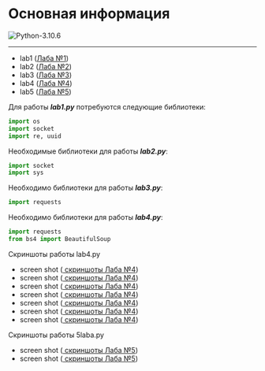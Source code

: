 # Основная информация

![Python-3.10.6](https://img.shields.io/badge/Python-v3.10.6-blue?style=for-the-badge)

---

+ lab1 ([Лаба №1](https://github.com/Alemer3/sp/blob/main/Hello.py))
+ lab2 ([Лаба №2](https://github.com/Alemer3/sp/blob/main/2laba.py))
+ lab3 ([Лаба №3](https://github.com/Alemer3/sp/blob/main/3laba.py))
+ lab4 ([Лаба №4](https://github.com/Alemer3/sp/blob/main/4laba.py))
+ lab5 ([Лаба №5](https://github.com/Alemer3/sp/blob/main/5laba.py))

Для работы ***lab1.py*** потребуются следующие библиотеки: 

```python
import os
import socket
import re, uuid
```

Необходимые библиотеки для работы ***lab2.py***: 
```python
import socket
import sys
```

Необходимо библиотеки для работы ***lab3.py***:

```python 
import requests
```

Необходимо библиотеки для работы ***lab4.py***:

```python 
import requests
from bs4 import BeautifulSoup
```
Скриншоты работы lab4.py
+ screen shot ([ скриншоты Лаба №4](https://github.com/Alemer3/sp/blob/main/Снимок%20экрана%20(99).png))
+ screen shot ([ скриншоты Лаба №4](https://github.com/Alemer3/sp/blob/main/Снимок%20экрана%20(98).png))
+ screen shot ([ скриншоты Лаба №4](https://github.com/Alemer3/sp/blob/main/Снимок%20экрана%20(100).png))
+ screen shot ([ скриншоты Лаба №4](https://github.com/Alemer3/sp/blob/main/Снимок%20экрана%20(101).png))
+ screen shot ([ скриншоты Лаба №4](https://github.com/Alemer3/sp/blob/main/Снимок%20экрана%20(102).png))
+ screen shot ([ скриншоты Лаба №4](https://github.com/Alemer3/sp/blob/main/Снимок%20экрана%20(103).png))
+ screen shot ([ скриншоты Лаба №4](https://github.com/Alemer3/sp/blob/main/Снимок%20экрана%20(104).png))

Скриншоты работы 5laba.py
+ screen shot ([ скриншоты Лаба №5](https://github.com/Alemer3/sp/blob/main/4%20лаба.jpg))
+ screen shot ([ скриншоты Лаба №5](https://github.com/Alemer3/sp/blob/main/EHe1gbZVefE-1.jpg))

